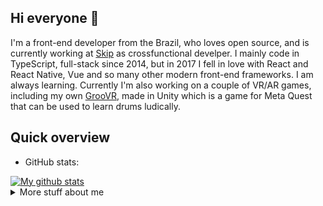 ## Hi everyone :wave:

I'm a front-end developer from the Brazil, who loves open source, and is currently working at [Skip](https://helloskip.com/) as crossfunctional develper.
I mainly code in TypeScript, full-stack since 2014, but in 2017 I fell in love with React and React Native, Vue and so many other modern front-end frameworks. I am always learning. Currently I'm also
working on a couple of VR/AR games, including my own
[GrooVR](https://www.oculus.com/experiences/quest/4011466365558046/), made in Unity which is a game for Meta Quest
that can be used to learn drums ludically.

## Quick overview
* GitHub stats:  
<a href="https://github.com/anuraghazra/github-readme-stats">
  <img align="center" src="https://github-readme-stats.anuraghazra1.vercel.app/api?username=ebellumat&show_icons=true&line_height=27&include_all_commits=true" alt="My github stats" />
</a>


<details>
<summary>
  More stuff about me
</summary>

### What I do
I contribute to open source projects, but my involvement goes beyond just coding; I'm also the founder and community manager of the ([JS VIX Meetup]([https://www.meetup.com/pt-BR/React-ES/](https://www.eventbrite.com.br/e/js-vix-tickets-741027963587?aff=oddtdtcreator))) 

## My skills 📜
  
<a href="https://github.com/anuraghazra/github-readme-stats">
    <img width=325 align="center" src="https://github-readme-stats.vercel.app/api/top-langs/?username=ebellumat" />
</a>
  
### Mobile technologies

- React-Native
- Swift

### Web technologies

- JavaScript
  ([LinkedIn Assesments Certified](https://www.linkedin.com/in/erasmo-dev/))
- TypeScript
- Next.js
- HTML, CSS
- SCSS
- Node.js ([LinkedIn Assesments Certified](https://www.linkedin.com/in/erasmo-dev/))
- SQL Server, mySQl, PostgreeSQL, Oracle DB
- Mongo JS
- Redis
- Websockets
- .Net Core (C#)

### Application Development

- Python
- C#

### Languages 🌐

| Language      | Proficiency                                                               |
| ------------- | ------------------------------------------------------------------------- |
| English (duh) | Fluent  |
| Portuguese         | Native language                                                           |
<!-- | German        | B1 ([DSD Certificate](https://www.goethe.de/en/spr/kup/prf/prf/gb1.html)) | -->

## What I'm currently learning 📚

- 🇯🇵 Japanese, self-taught

</details>
